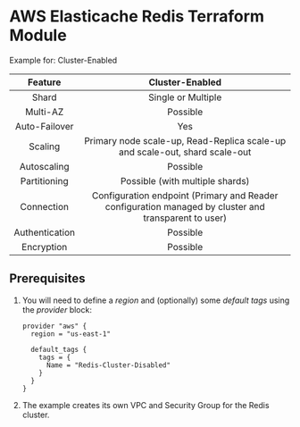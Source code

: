 # AWS Elasticache Redis Terraform Module

Example for: Cluster-Enabled

| Feature | Cluster-Enabled |
| :---: | :---: |
| Shard | Single or Multiple |
| Multi-AZ | Possible |
| Auto-Failover | Yes |
| Scaling | Primary node scale-up, Read-Replica scale-up and scale-out, shard scale-out |
| Autoscaling | Possible |
| Partitioning | Possible (with multiple shards) |
| Connection | Configuration endpoint (Primary and Reader configuration managed by cluster and transparent to user)
| Authentication | Possible |
| Encryption | Possible |

## Prerequisites

1. You will need to define a *region* and (optionally) some *default tags* using the *provider* block:

    ```hcl
    provider "aws" {
      region = "us-east-1"

      default_tags {
        tags = {
          Name = "Redis-Cluster-Disabled"
        }
      }
    }
    ```

2. The example creates its own VPC and Security Group for the Redis cluster.
